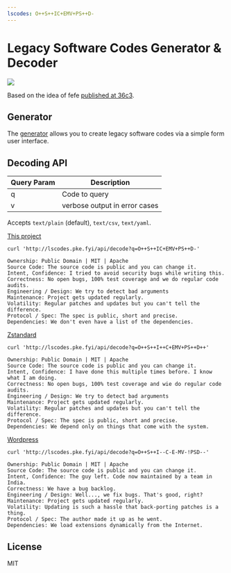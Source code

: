 ```yaml
---
lscodes: O++S++IC+EMV+PS++D-
---
```


# Legacy Software Codes Generator & Decoder

<img src="https://img.shields.io/badge/dynamic/json?color=blue&label=lscodes&query=$.lscodes&url=https%3A%2F%2Fraw.githubusercontent.com%2Fpke%2Flegacysoftware.codes%2Fmaster%2Fpackage.json">

Based on the idea of fefe [published at 36c3](https://media.ccc.de/v/36c3-10608-das_nutzlich-unbedenklich_spektrum).

## Generator

The [generator](http://lscodes.pke.fyi) allows you to create legacy software codes via a simple form user interface.

## Decoding API

| Query Param | Description |
|-------------|-------------|
| q | Code to query |
| v | verbose output in error cases |

Accepts `text/plain` (default), `text/csv`, `text/yaml`.

[This project](http://lscodes.pke.fyi/api/decode?q=O++S++IC+EMV+PS++D-)

`curl 'http://lscodes.pke.fyi/api/decode?q=O++S++IC+EMV+PS++D-'`

```tty
Ownership: Public Domain | MIT | Apache
Source Code: The source code is public and you can change it.
Intent, Confidence: I tried to avoid security bugs while writing this.
Correctness: No open bugs, 100% test coverage and we do regular code audits.
Engineering / Design: We try to detect bad arguments
Maintenance: Project gets updated regularly.
Volatility: Regular patches and updates but you can't tell the difference.
Protocol / Spec: The spec is public, short and precise.
Dependencies: We don't even have a list of the dependencies.
```

[Zstandard](http://lscodes.pke.fyi/api/decode?q=O++S++I++C+EMV+PS++D++)

`curl 'http://lscodes.pke.fyi/api/decode?q=O++S++I++C+EMV+PS++D++'`

```tty
Ownership: Public Domain | MIT | Apache
Source Code: The source code is public and you can change it.
Intent, Confidence: I have done this multiple times before. I know what I am doing.
Correctness: No open bugs, 100% test coverage and wie do regular code audits.
Engineering / Design: We try to detect bad arguments
Maintenance: Project gets updated regularly.
Volatility: Regular patches and updates but you can't tell the difference.
Protocol / Spec: The spec is public, short and precise.
Dependencies: We depend only on things that come with the system.
```

[Wordpress](http://lscodes.pke.fyi/api/decode?q=O++S++I--C-E-MV-!PSD--)

`curl 'http://lscodes.pke.fyi/api/decode?q=O++S++I--C-E-MV-!PSD--'`

```tty
Ownership: Public Domain | MIT | Apache
Source Code: The source code is public and you can change it.
Intent, Confidence: The guy left. Code now maintained by a team in India.
Correctness: We have a bug backlog.
Engineering / Design: Well..., we fix bugs. That's good, right?
Maintenance: Project gets updated regularly.
Volatility: Updating is such a hassle that back-porting patches is a thing.
Protocol / Spec: The author made it up as he went.
Dependencies: We load extensions dynamically from the Internet.
```

## License

MIT